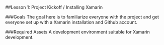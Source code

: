 ##Lesson 1: Project Kickoff / Installing Xamarin

###Goals
The goal here is to familiarize everyone with the project and get everyone set up with a Xamarin installation and Github account.

###Required Assets
A development environment suitable for Xamarin development.
